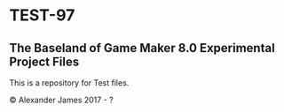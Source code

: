 # TEST-97
## The Baseland of Game Maker 8.0 Experimental Project Files

This is a repository for Test files.

© Alexander James 2017 - ?
